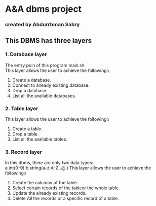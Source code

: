 # A&A dbms project
### created by Abdurrhman Sabry 
## This DBMS has three layers
### 1. Database layer
The entry poin of this program main.sh\
This layer allows the user to achieve the following:\
1. Create a database.
2. Connect to already existing database.
3. Drop a database.
4. List all the available databases.
### 2. Table layer
This layer allows the user to achieve the following:\
1. Create a table.
2. Drop a table.
3. List all the avaliable tables.
### 3. Record layer
In this dbms, there are only two data types:\
a.int(0-9)
b.string(a-z A-Z _@.) 
This layer allows the user to achieve the following:\
1. Create the columns of the table.
2. Select certain records of the tableor the whole table.
3. Update the already existing records.
4. Delete All the records or a specific record of a table.

